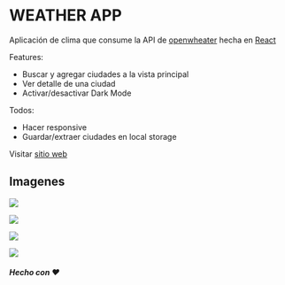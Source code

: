 # WEATHER APP

Aplicación de clima que consume la API de [openwheater](https://openweathermap.org/api) hecha en [React](https://es.reactjs.org/)

Features:
- Buscar y agregar ciudades a la vista principal
- Ver detalle de una ciudad
- Activar/desactivar Dark Mode

Todos:
- Hacer responsive
- Guardar/extraer ciudades en local storage


Visitar [sitio web](https://weather-app-iota-seven.vercel.app/)

## Imagenes 

![](https://imgur.com/thVSXj9.jpg)

![](https://imgur.com/DI3yBps.jpg)

![](https://imgur.com/z6vsj48.jpg)

![](https://imgur.com/IriQKtq.jpg)


##### Hecho con :heart:
